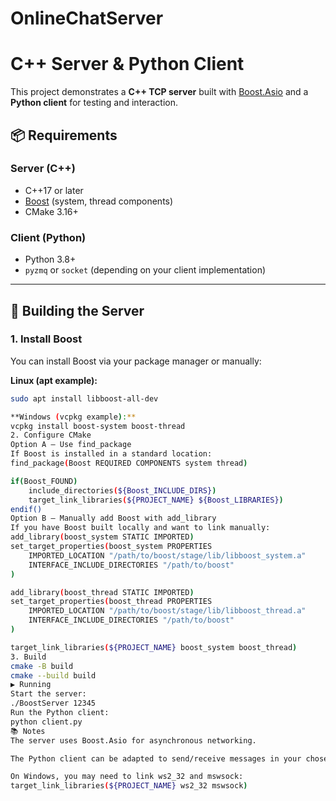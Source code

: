 # OnlineChatServer
# C++ Server & Python Client

This project demonstrates a **C++ TCP server** built with [Boost.Asio](https://www.boost.org/doc/libs/release/doc/html/boost_asio.html) and a **Python client** for testing and interaction.

## 📦 Requirements

### Server (C++)
- C++17 or later
- [Boost](https://www.boost.org/) (system, thread components)
- CMake 3.16+

### Client (Python)
- Python 3.8+
- `pyzmq` or `socket` (depending on your client implementation)

---

## 🔧 Building the Server

### 1. Install Boost
You can install Boost via your package manager or manually:

**Linux (apt example):**
```bash
sudo apt install libboost-all-dev

**Windows (vcpkg example):**
vcpkg install boost-system boost-thread
2. Configure CMake
Option A – Use find_package
If Boost is installed in a standard location:
find_package(Boost REQUIRED COMPONENTS system thread)

if(Boost_FOUND)
    include_directories(${Boost_INCLUDE_DIRS})
    target_link_libraries(${PROJECT_NAME} ${Boost_LIBRARIES})
endif()
Option B – Manually add Boost with add_library
If you have Boost built locally and want to link manually:
add_library(boost_system STATIC IMPORTED)
set_target_properties(boost_system PROPERTIES
    IMPORTED_LOCATION "/path/to/boost/stage/lib/libboost_system.a"
    INTERFACE_INCLUDE_DIRECTORIES "/path/to/boost"
)

add_library(boost_thread STATIC IMPORTED)
set_target_properties(boost_thread PROPERTIES
    IMPORTED_LOCATION "/path/to/boost/stage/lib/libboost_thread.a"
    INTERFACE_INCLUDE_DIRECTORIES "/path/to/boost"
)

target_link_libraries(${PROJECT_NAME} boost_system boost_thread)
3. Build
cmake -B build
cmake --build build
▶ Running
Start the server:
./BoostServer 12345
Run the Python client:
python client.py
📚 Notes
The server uses Boost.Asio for asynchronous networking.

The Python client can be adapted to send/receive messages in your chosen protocol.

On Windows, you may need to link ws2_32 and mswsock:
target_link_libraries(${PROJECT_NAME} ws2_32 mswsock)

